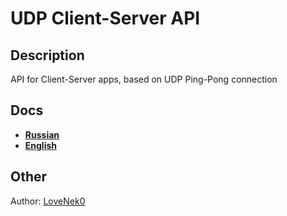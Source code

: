 # UDP Client-Server API
## Description
API for Client-Server apps, based on UDP Ping-Pong connection
## Docs
- [**Russian**](api-docs/RU-README.md)
- [**English**](api-docs/EN-README.md)

## Other
Author: [LoveNek0](https://github.com/LoveNek0)